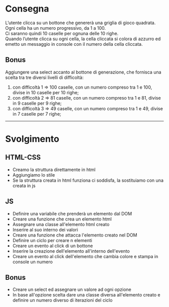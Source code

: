 # Consegna

L’utente clicca su un bottone che genererà una griglia di gioco quadrata.  
Ogni cella ha un numero progressivo, da 1 a 100.   
Ci saranno quindi 10 caselle per ognuna delle 10 righe.  
Quando l’utente clicca su ogni cella, la cella cliccata si colora di azzurro ed emetto un messaggio in console con il numero della cella cliccata.

## Bonus

Aggiungere una select accanto al bottone di generazione, che fornisca una scelta tra tre diversi livelli di difficoltà:

1. con difficoltà 1 => 100 caselle, con un numero compreso tra 1 e 100, divise in 10 caselle per 10 righe;
2. con difficoltà 2 => 81 caselle, con un numero compreso tra 1 e 81, divise in 9 caselle per 9 righe;
3. con difficoltà 3 => 49 caselle, con un numero compreso tra 1 e 49, divise in 7 caselle per 7 righe;

---

# Svolgimento


HTML-CSS
-

- Creamo la struttura direttamente in html 
- Aggiungiamo lo stile 
- Se la struttura creata in html funziona ci soddisfa, la sostituiamo con una creata in js 

JS
-

- Definire una variabile che prenderà un elemento dal DOM
- Creare una funzione che crea un elemento html 
- Assegnare una classe all'elemento html creato
- Inserire al suo interno dei valori
- Creare una funzione che attacca l'elemento creato nel DOM
- Definire un ciclo per creare n elementi 
- Creare un evento al click di un bottone
- Inserire la creazione dell'elemento all'interno dell'evento
- Creare un evento al click dell'elemento che cambia colore e stampa in console un numero

Bonus
-

- Creare un select ed assegnare un valore ad ogni opzione 
- In base all'opzione scelta dare una classe diversa all'elemento creato e definire un numero diverso di iterazioni del ciclo